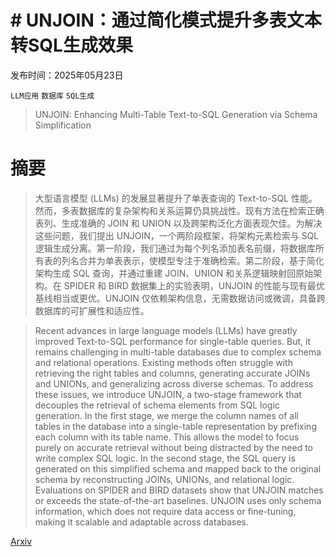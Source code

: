 # # UNJOIN：通过简化模式提升多表文本转SQL生成效果

发布时间：2025年05月23日

`LLM应用` `数据库` `SQL生成`

> UNJOIN: Enhancing Multi-Table Text-to-SQL Generation via Schema Simplification

# 摘要

> 大型语言模型 (LLMs) 的发展显著提升了单表查询的 Text-to-SQL 性能。然而，多表数据库的复杂架构和关系运算仍具挑战性。现有方法在检索正确表列、生成准确的 JOIN 和 UNION 以及跨架构泛化方面表现欠佳。为解决这些问题，我们提出 UNJOIN，一个两阶段框架，将架构元素检索与 SQL 逻辑生成分离。第一阶段，我们通过为每个列名添加表名前缀，将数据库所有表的列名合并为单表表示，使模型专注于准确检索。第二阶段，基于简化架构生成 SQL 查询，并通过重建 JOIN、UNION 和关系逻辑映射回原始架构。在 SPIDER 和 BIRD 数据集上的实验表明，UNJOIN 的性能与现有最优基线相当或更优。UNJOIN 仅依赖架构信息，无需数据访问或微调，具备跨数据库的可扩展性和适应性。

> Recent advances in large language models (LLMs) have greatly improved Text-to-SQL performance for single-table queries. But, it remains challenging in multi-table databases due to complex schema and relational operations. Existing methods often struggle with retrieving the right tables and columns, generating accurate JOINs and UNIONs, and generalizing across diverse schemas. To address these issues, we introduce UNJOIN, a two-stage framework that decouples the retrieval of schema elements from SQL logic generation. In the first stage, we merge the column names of all tables in the database into a single-table representation by prefixing each column with its table name. This allows the model to focus purely on accurate retrieval without being distracted by the need to write complex SQL logic. In the second stage, the SQL query is generated on this simplified schema and mapped back to the original schema by reconstructing JOINs, UNIONs, and relational logic. Evaluations on SPIDER and BIRD datasets show that UNJOIN matches or exceeds the state-of-the-art baselines. UNJOIN uses only schema information, which does not require data access or fine-tuning, making it scalable and adaptable across databases.

[Arxiv](https://arxiv.org/abs/2505.18122)